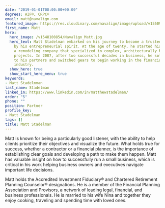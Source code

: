 ```yaml
---
date: "2019-01-01T08:00:00+00:00"
degrees: AIF®, CRPC®
email: matt@navalign.com
featured_image: https://res.cloudinary.com/navalign/image/upload/v1550964257/Navalign_Matt.jpg
first_name: Matt
hero:
  hero_image: /v1548100854/Navalign_Matt.jpg
  hero_text: Matt Stadelman embarked on his journey to become a trusted advisor fueled
    by his entrepreneurial spirit. At the age of twenty, he started his first business,
    a remodeling company that specialized in complex, architecturally historic renovation
    projects. In 2007, after two successful decades in business, he sold his interest
    to his partners and switched gears to begin working in the financial services
    industry.
  show_hero: true
  show_start_here_menu: true
keywords:
- Matt Stadelmman
last_name: Stadelman
linked_in: https://www.linkedin.com/in/matthewstadelman/
order: "5"
phone: ""
position: Partner
profile_key:
- Matt Stadelman
tags: []
title: Matt Stadelman
---
```

Matt is known for being a particularly good listener, with the ability to help clients prioritize their objectives and visualize the future. What holds true for success, whether a contractor or a financial planner, is the importance of establishing clear goals and developing a path to make them happen. Matt has valuable insight on how to successfully run a small business, which is critical in his work helping business owners and executives navigate important life decisions.

Matt holds the Accredited Investment Fiduciary® and Chartered Retirement Planning Counselor® designations. He is a member of the Financial Planning Association and Provisors, a network of leading legal, financial, and business professionals. He is married to his wife Nina and together they enjoy cooking, traveling and spending time with loved ones.